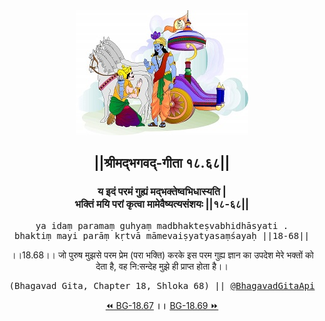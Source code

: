 <center><img src="../../asset/BG.png" alt="#API #bhagavadgitaapi #slok #nodejs #js #api #gitaapi #krishna #hinduism #vedic #ISKCON #shreemadbhagavadgita #technology"/>
<h2>||श्रीमद्‍भगवद्‍-गीता १८.६८||</h2>
<h3>य इदं परमं गुह्यं मद्भक्तेष्वभिधास्यति |<br/>भक्तिं मयि परां कृत्वा मामेवैष्यत्यसंशयः ||१८-६८||</h3>
<pre>ya idaṃ paramaṃ guhyaṃ madbhakteṣvabhidhāsyati .<br/>bhaktiṃ mayi parāṃ kṛtvā māmevaiṣyatyasaṃśayaḥ ||18-68||</pre>
<p>।।18.68।। जो पुरुष मुझसे परम प्रेम (परा भक्ति) करके इस परम गुह्य ज्ञान का उपदेश मेरे भक्तों को देता है, वह नि:सन्देह मुझे ही प्राप्त होता है।।</p>
<pre>(Bhagavad Gita, Chapter 18, Shloka 68) || <a href="https://twitter.com/bhagavadgitaapi">@BhagavadGitaApi</a></pre><a href="../../18/67">⏪  BG-18.67</a><b>        ।।        </b><a href="../../18/69">BG-18.69  ⏩</a></center></center>
